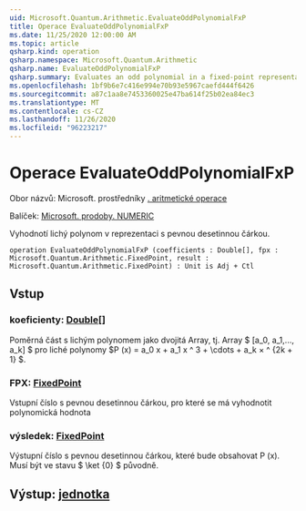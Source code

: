 ```yaml
---
uid: Microsoft.Quantum.Arithmetic.EvaluateOddPolynomialFxP
title: Operace EvaluateOddPolynomialFxP
ms.date: 11/25/2020 12:00:00 AM
ms.topic: article
qsharp.kind: operation
qsharp.namespace: Microsoft.Quantum.Arithmetic
qsharp.name: EvaluateOddPolynomialFxP
qsharp.summary: Evaluates an odd polynomial in a fixed-point representation.
ms.openlocfilehash: 1bf9b6e7c416e994e70b93e5967caefd444f6426
ms.sourcegitcommit: a87c1aa8e7453360025e47ba614f25b02ea84ec3
ms.translationtype: MT
ms.contentlocale: cs-CZ
ms.lasthandoff: 11/26/2020
ms.locfileid: "96223217"
---
```

# <a name="evaluateoddpolynomialfxp-operation"></a>Operace EvaluateOddPolynomialFxP

Obor názvů: Microsoft. prostředníky [. aritmetické operace](xref:Microsoft.Quantum.Arithmetic)

Balíček: [Microsoft. prodoby. NUMERIC](https://nuget.org/packages/Microsoft.Quantum.Numerics)


Vyhodnotí lichý polynom v reprezentaci s pevnou desetinnou čárkou.

```qsharp
operation EvaluateOddPolynomialFxP (coefficients : Double[], fpx : Microsoft.Quantum.Arithmetic.FixedPoint, result : Microsoft.Quantum.Arithmetic.FixedPoint) : Unit is Adj + Ctl
```


## <a name="input"></a>Vstup

### <a name="coefficients--double"></a>koeficienty: [Double](xref:microsoft.quantum.lang-ref.double)[]

Poměrná část s lichým polynomem jako dvojitá Array, tj. Array $ [a_0, a_1,..., a_k] $ pro liché polynomy $P (x) = a_0 x + a_1 x ^ 3 + \cdots + a_k × ^ {2k + 1} $.


### <a name="fpx--fixedpoint"></a>FPX: [FixedPoint](xref:Microsoft.Quantum.Arithmetic.FixedPoint)

Vstupní číslo s pevnou desetinnou čárkou, pro které se má vyhodnotit polynomická hodnota


### <a name="result--fixedpoint"></a>výsledek: [FixedPoint](xref:Microsoft.Quantum.Arithmetic.FixedPoint)

Výstupní číslo s pevnou desetinnou čárkou, které bude obsahovat P (x). Musí být ve stavu $ \ket {0} $ původně.



## <a name="output--unit"></a>Výstup: [jednotka](xref:microsoft.quantum.lang-ref.unit)

